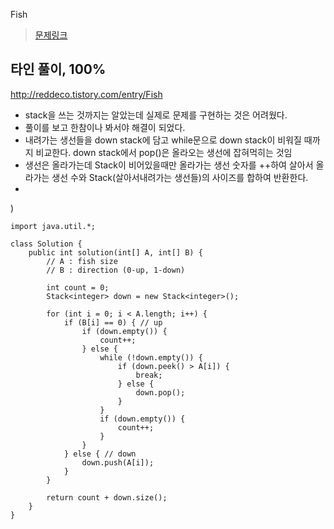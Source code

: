 Fish

> [문제링크](https://app.codility.com/programmers/lessons/7-stacks_and_queues/fish/)


## 타인 풀이, 100%
http://reddeco.tistory.com/entry/Fish
- stack을 쓰는 것까지는 알았는데 실제로 문제를 구현하는 것은 어려웠다.
- 풀이를 보고 한참이나 봐서야 해결이 되었다.
- 내려가는 생선들을 down stack에 담고 while문으로 down stack이 비워질 때까지 비교한다. down stack에서 pop()은 올라오는 생선에 잡혀먹히는 것임
- 생선은 올라가는데 Stack이 비어있을때만 올라가는 생선 숫자를 ++하여 살아서 올라가는 생선 수와 Stack(살아서내려가는 생선들)의 사이즈를 합하여 반환한다.
- 
)
```
import java.util.*;
 
class Solution {
    public int solution(int[] A, int[] B) {
        // A : fish size
        // B : direction (0-up, 1-down)
         
        int count = 0;
        Stack<integer> down = new Stack<integer>();
         
        for (int i = 0; i < A.length; i++) {
            if (B[i] == 0) { // up
                if (down.empty()) {
                    count++;
                } else {
                    while (!down.empty()) {
                        if (down.peek() > A[i]) {
                            break;
                        } else {
                            down.pop();
                        }
                    }
                    if (down.empty()) {
                        count++;
                    }
                }
            } else { // down
                down.push(A[i]);
            }
        }
         
        return count + down.size();
    }
}
```